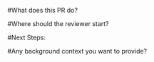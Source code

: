 #What does this PR do?

#Where should the reviewer start?

#Next Steps:

#Any background context you want to provide?
